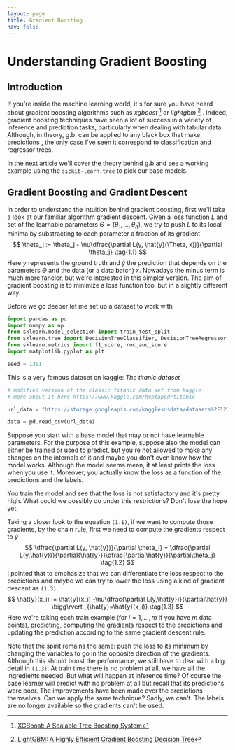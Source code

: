 ```yaml
---
layout: page
title: Gradient Boosting
nav: false
---
```

<link rel="stylesheet" href="/assets/css/main.css"/>

# Understanding Gradient Boosting

## Introduction

If you're inside the machine learning world, it's for sure you have  heard about gradient boosting algorithms such as *xgboost* [^1] or *lightgbm* [^2] .  Indeed, gradient boosting techniques have seen a lot of success in a variety of inference and prediction tasks, particularly when dealing with tabular data. Although, in theory, g.b. can be applied to any black box that make predictions , the only case I've seen it correspond to classification and regressor trees. 

In the next article we'll cover the theory behind g.b and see a working example using the `sickit-learn.tree` to pick our base models. 

## Gradient Boosting and Gradient Descent

In order to understand the intuition behind gradient boosting, first we'll take a look at our familiar algorithm gradient descent. Given a loss function $L$ and set of the learnable parameters   $\Theta=(\theta_1, \ldots, \theta_n)$,  we try to push $L$ to its local minima by substracting to each parameter a fraction of its gradient
$$
\theta_j := \theta_j - \nu\dfrac{\partial L(y, \hat{y}(\Theta, x))}{\partial \theta_j} \tag{1.1}
$$
Here $y$ represents the ground truth and $\hat{y}$ the prediction that depends on the parameters $\Theta$ and the data (or a data batch) $x$. Nowadays the minus term is much more fancier, but we're interested in this simpler version. The aim of gradient boosting is to minimize a loss function too, but in a slightly different way. 

Before we go deeper let me set up a dataset to work with

```python
import pandas as pd
import numpy as np
from sklearn.model_selection import train_test_split
from sklearn.tree import DecisionTreeClassifier, DecisionTreeRegressor
from sklearn.metrics import f1_score, roc_auc_score
import matplotlib.pyplot as plt

seed = 1301
```

This is a very famous dataset on kaggle: *The titanic dataset*

```python
# modified version of the classic titanic data set from kaggle
# more about it here https://www.kaggle.com/heptapod/titanic

url_data = "https://storage.googleapis.com/kagglesdsdata/datasets%2F1275%2F2286%2Ftrain_and_test2.csv?GoogleAccessId=gcp-kaggle-com@kaggle-161607.iam.gserviceaccount.com&Expires=1599677734&Signature=iYOv1Xp1F6iKrriHIaaG%2BIn3TBaDo2ECAKsCmU%2BQ7GH4RT37IFy3CKOwxH82%2BAAZLIUA4Iq1gITOGIWC9U7U%2BMLjsl8Owo9AsGkmSkx5qgEtHE0GB7j9bhyw6%2FYlS4X7QtsrGdcslfkIqGi47cDgo9Nv6CgDVh80LaobyqzDhnc8YCAEIZFB2Re7ch6KsEbalI0N6bmH%2BstJfPqoPl9zT4wf2UB0pjm9WVSuP6RTVWnS8incJbF5LMUZfmQdC7gcLIX2zI4dvSfpOibYHvvbJzHOL6Rdun6fBUp%2FkJL3Tnfv9LX%2B2%2BzTnASFl1spy5F9cFtvO3wIpz0RVmlBUtQCrg%3D%3D"

data = pd.read_csv(url_data)
```

Suppose you start with a base model that may or not have learnable parameters. For the purpose of this example, suppose also the model can either be trained or used to predict, but you're not allowed to make any changes on the internals of it and maybe you don't even know how the model works. Although the model seems mean, it at least prints the loss when you use it. Moreover, you actually know the loss as a function of the predictions and the labels.

You train the model and see that the loss is not satisfactory and it's pretty high. What could we possibly do under this restrictions? Don't lose the hope yet. 

Taking a closer look to the equation `(1.1)`, if we want to compute those gradients, by the chain rule, first we need to compute the gradients respect to $\hat{y}$ 
$$
\dfrac{\partial L(y, \hat{y})}{\partial \theta_j} = \dfrac{\partial L(y,\hat{y})}{\partial{\hat{y}}}\dfrac{\partial\hat{y}}{\partial\theta_j} \tag{1.2}
$$
I pointed that to emphasize that we can differentiate the loss respect to the predictions and maybe we can try to lower the loss using a kind of gradient descent as `(1.3)`
$$
\hat{y}(x_i) := \hat{y}(x_i) -\nu\dfrac{\partial L(y,\hat{y})}{\partial\hat{y}} \bigg\rvert _{\hat{y}=\hat{y}(x_i)}  \tag{1.3}
$$
Here we're taking each train example (for $i=1,\ldots,m$ if you have $m$ data points),  predicting, computing the gradients respect to the predictions and updating the prediction according to the same gradient descent rule.

 Note that the spirit remains the same: push the loss to its minimum by changing the variables to go in the opposite direction of the gradients.  Although this should boost the performance, we still have to deal with a big detail in `(1.3)`. At train time there is no problem at all, we have all the ingredients needed. But what will happen at inference time? Of course the base learner will predict with no problem at all but recall that its predictions were poor. The improvements have been made over the predictions themselves. Can we apply the same technique? Sadly, we can't. The labels are no longer available so the gradients can't be used. 














[^1]: [XGBoost: A Scalable Tree Boosting System](https://arxiv.org/abs/1603.02754) 
[^2]:  [LightGBM: A Highly Efficient Gradient Boosting Decision Tree](https://papers.nips.cc/paper/6907-lightgbm-a-highly-efficient-gradient-boosting-decision-tree.pdf)


